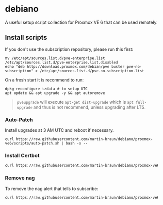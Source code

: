 # debiano

A useful setup script collection for Proxmox VE 6 that can be used remotely.

## Install scripts

If you don't use the subscription repository, please run this first: 

```
mv /etc/apt/sources.list.d/pve-enterprise.list /etc/apt/sources.list.d/pve-enterprise.list.disabled
echo "deb http://download.proxmox.com/debian/pve buster pve-no-subscription" > /etc/apt/sources.list.d/pve-no-subscription.list
```

On a fresh start it is recommend to run: 

```
dpkg-reconfigure tzdata # to setup UTC
apt update && apt upgrade -y && apt autoremove
```

> `pveupgrade` will execute `apt-get dist-upgrade` which is `apt full-upgrade` and thus is not recommend, unless upgrading after LTS.

### Auto-Patch

Install upgrades at 3 AM UTC and reboot if necessary.

```
curl https://raw.githubusercontent.com/martin-braun/debiano/proxmox-ve6/scripts/auto-patch.sh | bash -s -- 
```

### Install Certbot

```sh
curl https://raw.githubusercontent.com/martin-braun/debiano/proxmox-ve6/scripts/install-certbot.sh | bash -s -- 
```

### Remove nag

To remove the nag alert that tells to subscribe:

```sh
curl https://raw.githubusercontent.com/martin-braun/debiano/proxmox-ve6/scripts/remove-nag.sh | bash -s -- 
```
